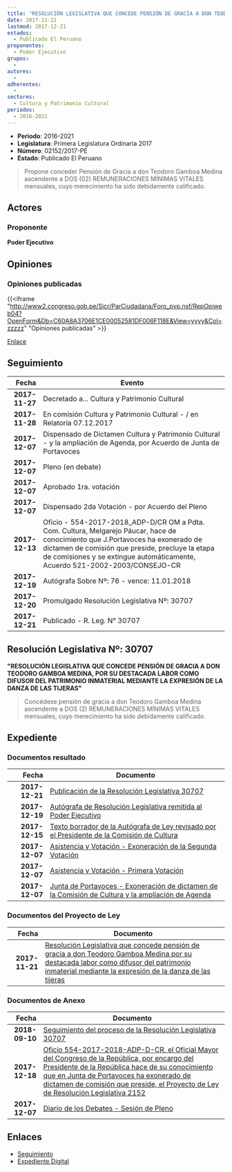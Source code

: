 ```yaml
---
title: "RESOLUCIÓN LEGISLATIVA QUE CONCEDE PENSIÓN DE GRACIA A DON TEODORO GAMBOA MEDINA, POR SU DESTACADA LABOR COMO DIFUSOR DEL PATRIMONIO INMATERIAL, MEDIANTE LA EXPRESIÓN DE LA DANZA DE LAS TIJERAS"
date: 2017-11-21
lastmod: 2017-12-21
estados: 
  - Publicado El Peruano
proponentes: 
  - Poder Ejecutivo
grupos: 
  - 
autores: 
  - 
adherentes: 
  - 
sectores: 
  - Cultura y Patrimonio Cultural
periodos: 
  - 2016-2021
---
```


- **Periodo**: 2016-2021
- **Legislatura**: Primera Legislatura Ordinaria 2017
- **Número**: 02152/2017-PE
- **Estado**: Publicado El Peruano

> Propone conceder Pensión de Gracia a don Teodoro Gamboa Medina ascendente a DOS (02) REMUNERACIONES MÍNIMAS VITALES mensuales, cuyo merecimiento ha sido debidamente calificado.


## Actores

### Proponente

**Poder Ejecutivo**


## Opiniones

### Opiniones publicadas

{{<iframe "http://www2.congreso.gob.pe/Sicr/ParCiudadana/Foro_pvp.nsf/RepOpiweb04?OpenForm&Db=C60A8A3706E1CE00052581DF006F118E&View=yyyy&Col=zzzzz" "Opiniones publicadas" >}}

[Enlace](http://www2.congreso.gob.pe/Sicr/ParCiudadana/Foro_pvp.nsf/RepOpiweb04?OpenForm&Db=C60A8A3706E1CE00052581DF006F118E&View=yyyy&Col=zzzzz)

## Seguimiento

| Fecha | Evento |
|------:|--------|
| **2017-11-27** | Decretado a... Cultura y Patrimonio Cultural|
| **2017-11-28** | En comisión Cultura y Patrimonio Cultural - / en Relatoría 07.12.2017|
| **2017-12-07** | Dispensado de Dictamen Cultura y Patrimonio Cultural - y la ampliación de Agenda, por Acuerdo de Junta de Portavoces|
| **2017-12-07** | Pleno (en debate)|
| **2017-12-07** | Aprobado 1ra. votación|
| **2017-12-07** | Dispensado 2da Votación - por Acuerdo del Pleno|
| **2017-12-13** | Oficio - 554-2017-2018_ADP-D/CR OM a Pdta. Com. Cultura, Melgarejo Páucar, hace de conocimiento que J.Portavoces ha exonerado de dictamen de comisión que preside, precluye la etapa de comisiones y se extingue automáticamente, Acuerdo 521-2002-2003/CONSEJO-CR|
| **2017-12-19** | Autógrafa Sobre Nº: 76 - vence: 11.01.2018|
| **2017-12-20** | Promulgado Resolución Legislativa Nº: 30707|
| **2017-12-21** | Publicado - R. Leg. N° 30707|

## Resolución Legislativa Nº: 30707

**"RESOLUCIÓN LEGISLATIVA QUE CONCEDE PENSIÓN DE GRACIA A DON TEODORO GAMBOA MEDINA, POR SU DESTACADA LABOR COMO DIFUSOR DEL PATRIMONIO INMATERIAL MEDIANTE LA EXPRESIÓN DE LA DANZA DE LAS TIJERAS"**

> Concédese pensión de gracia a don Teodoro Gamboa Medina ascendente a DOS (2) REMUNERACIONES MÍNIMAS VITALES mensuales, cuyo merecimiento ha sido debidamente calificado.


## Expediente


### Documentos resultado

| Fecha | Documento |
|------:|--------|
| **2017-12-21** | [Publicación de la Resolución Legislativa 30707](http://www.leyes.congreso.gob.pe/Documentos/2016_2021/ADLP/Normas_Legales/30707-RLG.pdf) |
| **2017-12-19** | [Autógrafa de Resolución Legislativa remitida al Poder Ejecutivo](http://www.leyes.congreso.gob.pe/Documentos/2016_2021/ADLP/Texto_Aprobado/AU0215220171219.pdf) |
| **2017-12-15** | [Texto borrador de la Autógrafa de Ley revisado por el Presidente de la Comisión de Cultura](http://www.leyes.congreso.gob.pe/Documentos/2016_2021/Asistencia_y_Votacion/Proyectos_de_Ley/AV0264720180410.pdf) |
| **2017-12-07** | [Asistencia y Votación - Exoneración de la Segunda Votación](http://www.leyes.congreso.gob.pe/Documentos/2016_2021/Asistencia_y_Votacion/Proyectos_de_Ley/Exoneracion_de_Segunda_Votacion/ESV0215220171207.pdf) |
| **2017-12-07** | [Asistencia y Votación - Primera Votación](http://www.leyes.congreso.gob.pe/Documentos/2016_2021/Asistencia_y_Votacion/Proyectos_de_Ley/AV0215220171207.pdf) |
| **2017-12-07** | [Junta de Portavoces - Exoneración de dictamen de la Comisión de Cultura y la ampliación de Agenda](http://www.leyes.congreso.gob.pe/Documentos/2016_2021/Acuerdos/Junta_Portavoces/AJP0215220171207.pdf) |

### Documentos del Proyecto de Ley

| Fecha | Documento |
|------:|--------|
| **2017-11-21** | [Resolución Legislativa que concede pensión de gracia a don Teodoro Gamboa Medina por su destacada labor como difusor del patrimonio inmaterial mediante la expresión de la danza de las tijeras](http://www.leyes.congreso.gob.pe/Documentos/2016_2021/Proyectos_de_Ley_y_de_Resoluciones_Legislativas/PL0215220171121..pdf) |

### Documentos de Anexo

| Fecha | Documento |
|------:|--------|
| **2018-09-10** | [Seguimiento del proceso de la Resolución Legislativa 30707](http://www.leyes.congreso.gob.pe/Documentos/2016_2021/Seguimiento_de_Proyectos_de_Ley/02152PL20180910.PDF) |
| **2017-12-18** | [Oficio 554-2017-2018-ADP-D-CR, el Oficial Mayor del Congreso de la República, por encargo del Presidente de la República hace de su conocimiento que en Junta de Portavoces ha exonerado de dictamen de comisión que preside, el Proyecto de Ley de Resolución Legislativa 2152](http://www.leyes.congreso.gob.pe/Documentos/2016_2021/Oficios/Oficialia_Mayor/OFICIO-554-2017-2018-ADP-D-CR.PDF) |
| **2017-12-07** | [Diario de los Debates - Sesión de Pleno](http://www.leyes.congreso.gob.pe/Documentos/2016_2021/ADLP/Diario_Debates/30707-TDD.pdf) |

## Enlaces 

- [Seguimiento](http://www2.congreso.gob.pe/Sicr/TraDocEstProc/CLProLey2016.nsf/f7fff46988ca05b1052578e100829cc7/9731b24747efbc14052581df005e0fc2?OpenDocument)
- [Expediente Digital](http://www2.congreso.gob.pe/Sicr/TraDocEstProc/CLProLey2016.nsf/f7fff46988ca05b1052578e100829cc7/9731b24747efbc14052581df005e0fc2?OpenDocument&Click=05257FB7005EB655.eb71d0cf91d8294e05256cdf006b5706/$Body/0.1C6C)
